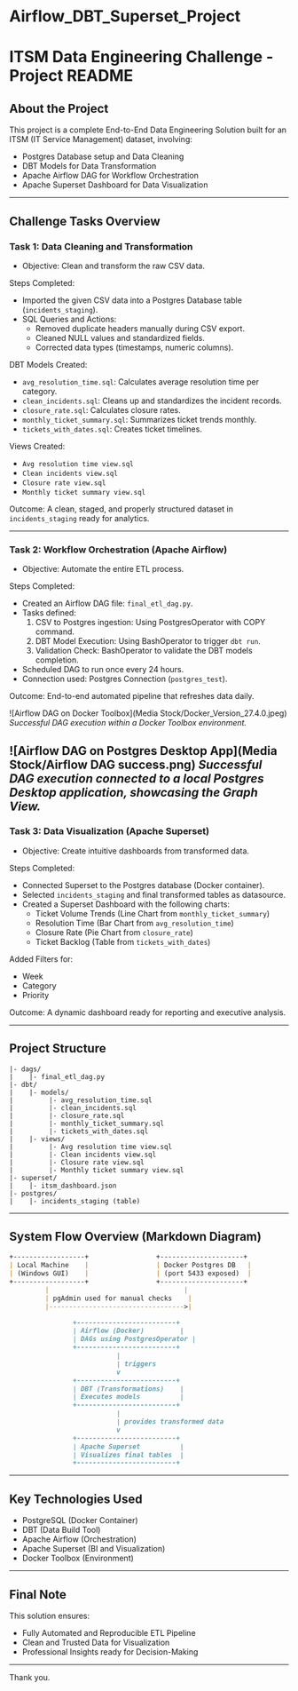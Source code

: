 # Airflow_DBT_Superset_Project
# ITSM Data Engineering Challenge - Project README

## About the Project

This project is a complete End-to-End Data Engineering Solution built for an ITSM (IT Service Management) dataset, involving:

- Postgres Database setup and Data Cleaning
- DBT Models for Data Transformation
- Apache Airflow DAG for Workflow Orchestration
- Apache Superset Dashboard for Data Visualization

---

## Challenge Tasks Overview

### Task 1: Data Cleaning and Transformation

- Objective: Clean and transform the raw CSV data.

Steps Completed:

- Imported the given CSV data into a Postgres Database table (`incidents_staging`).
- SQL Queries and Actions:
  - Removed duplicate headers manually during CSV export.
  - Cleaned NULL values and standardized fields.
  - Corrected data types (timestamps, numeric columns).

DBT Models Created:

- `avg_resolution_time.sql`: Calculates average resolution time per category.
- `clean_incidents.sql`: Cleans up and standardizes the incident records.
- `closure_rate.sql`: Calculates closure rates.
- `monthly_ticket_summary.sql`: Summarizes ticket trends monthly.
- `tickets_with_dates.sql`: Creates ticket timelines.

Views Created:

- `Avg resolution time view.sql`
- `Clean incidents view.sql`
- `Closure rate view.sql`
- `Monthly ticket summary view.sql`

Outcome: A clean, staged, and properly structured dataset in `incidents_staging` ready for analytics.

---

### Task 2: Workflow Orchestration (Apache Airflow)

- Objective: Automate the entire ETL process.

Steps Completed:

- Created an Airflow DAG file: `final_etl_dag.py`.
- Tasks defined:
  1. CSV to Postgres ingestion: Using PostgresOperator with COPY command.
  2. DBT Model Execution: Using BashOperator to trigger `dbt run`.
  3. Validation Check: BashOperator to validate the DBT models completion.
- Scheduled DAG to run once every 24 hours.
- Connection used: Postgres Connection (`postgres_test`).

Outcome: End-to-end automated pipeline that refreshes data daily.

![Airflow DAG on Docker Toolbox](Media Stock/Docker_Version_27.4.0.jpeg)
*Successful DAG execution within a Docker Toolbox environment.*

![Airflow DAG on Postgres Desktop App](Media Stock/Airflow DAG success.png)
*Successful DAG execution connected to a local Postgres Desktop application, showcasing the Graph View.*
---

### Task 3: Data Visualization (Apache Superset)

- Objective: Create intuitive dashboards from transformed data.

Steps Completed:

- Connected Superset to the Postgres database (Docker container).
- Selected `incidents_staging` and final transformed tables as datasource.
- Created a Superset Dashboard with the following charts:
  - Ticket Volume Trends (Line Chart from `monthly_ticket_summary`)
  - Resolution Time (Bar Chart from `avg_resolution_time`)
  - Closure Rate (Pie Chart from `closure_rate`)
  - Ticket Backlog (Table from `tickets_with_dates`)

Added Filters for:

- Week
- Category
- Priority

Outcome: A dynamic dashboard ready for reporting and executive analysis.

---

## Project Structure

```
|- dags/
|    |- final_etl_dag.py
|- dbt/
|    |- models/
|         |- avg_resolution_time.sql
|         |- clean_incidents.sql
|         |- closure_rate.sql
|         |- monthly_ticket_summary.sql
|         |- tickets_with_dates.sql
|    |- views/
|         |- Avg resolution time view.sql
|         |- Clean incidents view.sql
|         |- Closure rate view.sql
|         |- Monthly ticket summary view.sql
|- superset/
|    |- itsm_dashboard.json
|- postgres/
|    |- incidents_staging (table)
```

---

## System Flow Overview (Markdown Diagram)

```markdown
+------------------+                 +---------------------+
| Local Machine    |                 | Docker Postgres DB   |
| (Windows GUI)    |                 | (port 5433 exposed)  |
+------------------+                 +---------------------+
         |                                  |
         | pgAdmin used for manual checks    |
         |---------------------------------->|

                +-------------------------+
                | Airflow (Docker)         |
                | DAGs using PostgresOperator |
                +-------------------------+
                           |
                           | triggers
                           v
                +-------------------------+
                | DBT (Transformations)    |
                | Executes models          |
                +-------------------------+
                           |
                           | provides transformed data
                           v
                +-------------------------+
                | Apache Superset          |
                | Visualizes final tables  |
                +-------------------------+
```

---

## Key Technologies Used

- PostgreSQL (Docker Container)
- DBT (Data Build Tool)
- Apache Airflow (Orchestration)
- Apache Superset (BI and Visualization)
- Docker Toolbox (Environment)

---

## Final Note

This solution ensures:

- Fully Automated and Reproducible ETL Pipeline
- Clean and Trusted Data for Visualization
- Professional Insights ready for Decision-Making

---

Thank you.


